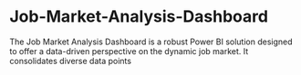 # Job-Market-Analysis-Dashboard
The Job Market Analysis Dashboard is a robust Power BI solution designed to offer a data-driven perspective on the dynamic job market. It consolidates diverse data points
